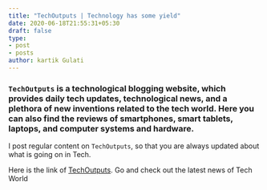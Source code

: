 ```yaml
---
title: "TechOutputs | Technology has some yield"
date: 2020-06-18T21:55:31+05:30
draft: false
type:
- post
- posts
author: kartik Gulati 
---
```

### ```TechOutputs``` is a technological blogging website, which provides daily tech updates, technological news, and a plethora of new inventions related to the tech world. Here you can also find the reviews of smartphones, smart tablets, laptops, and computer systems and hardware.

I post regular content on ```TechOutputs```, so that you are always updated about what is going on in Tech.

Here is the link of [TechOutputs](https://techoutputs.blogspot.com/). Go and check out the latest news of Tech World